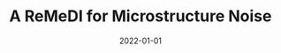 ---
title: "A ReMeDI for Microstructure Noise"
collection: publications
category: manuscripts
permalink: /publication/2022-remedi-microstructure-noise
#excerpt: "Introduces Realized moMents of Disjoint Increments (ReMeDI), a method to estimate arbitrage moments of microstructure noise using high-frequency data."
date: 2022-01-01
venue: "Econometrica, 90(1): 367–389"
paperurl: "https://doi.org/10.3982/ECTA17505"
authors: "Z. Merrick Li, Oliver Linton"
citation: 'Li, Z. M., & Linton, O. (2022). "A ReMeDI for Microstructure Noise." <i>Econometrica</i>, 90(1), 367–389.'
---